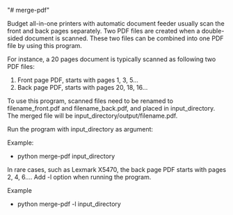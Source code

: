 "# merge-pdf" 

Budget all-in-one printers with automatic document feeder usually scan the front and back pages separately.  Two PDF files are created when a double-sided document is scanned.  These two files can be combined into one PDF file by using this program.

For instance, a 20 pages document is typically scanned as following two PDF files:
1. Front page PDF, starts with pages 1, 3, 5...
2. Back page PDF, starts with pages 20, 18, 16...

To use this program, scanned files need to be renamed to filename_front.pdf and filename_back.pdf, and placed in input_directory. The merged file will be input_directory/output/filename.pdf.

Run the program with input_directory as argument:

Example:
- python merge-pdf input_directory

In rare cases, such as Lexmark X5470, the back page PDF starts with pages 2, 4, 6....  Add -l option when running the program.

Example
- python merge-pdf -l input_directory





